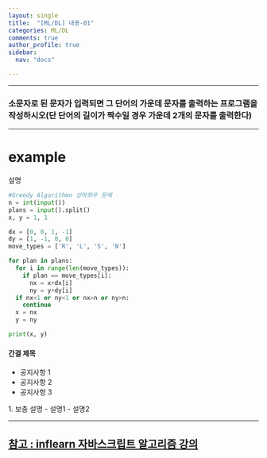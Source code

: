 ```yaml
---
layout: single
title:  "[ML/DL] 내용-01" 
categories: ML/DL
comments: true
author_profile: true
sidebar:
  nav: "docs"

---
```


---

### 소문자로 된 문자가 입력되면 그 단어의 가운데 문자를 출력하는 프로그램을 작성하시오(단 단어의 길이가 짝수일 경우 가운데 2개의 문자를 출력한다)

---

# example
설명
```python
#Greedy Algorithmn 상하좌우 문제
n = int(input())
plans = input().split()
x, y = 1, 1

dx = [0, 0, 1, -1]
dy = [1, -1, 0, 0]
move_types = ['R', 'L', 'S', 'N']

for plan in plans:
  for i in range(len(move_types)):
    if plan == move_types[i]:
      nx = x+dx[i]
      ny = y+dy[i]
  if nx<1 or ny<1 or nx>n or ny>n:
    continue
  x = nx
  y = ny

print(x, y)
```
<div class="notice--success">
<h4>간결 제목</h4>
<ul>
  <li>공지사항 1</li>
  <li>공지사항 2</li>
  <li>공지사항 3</li>
</ul>
</div>
1. 보충 설명
- 설명1
- 설명2


---
[참고 : inflearn 자바스크립트 알고리즘 강의](https://www.inflearn.com/course/%EC%9E%90%EB%B0%94%EC%8A%A4%ED%81%AC%EB%A6%BD%ED%8A%B8-%EC%95%8C%EA%B3%A0%EB%A6%AC%EC%A6%98-%EB%AC%B8%EC%A0%9C%ED%92%80%EC%9D%B4/dashboard)
---
